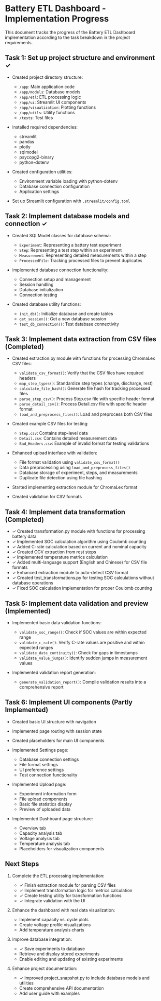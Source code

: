 # Battery ETL Dashboard - Implementation Progress

This document tracks the progress of the Battery ETL Dashboard implementation according to the task breakdown in the project requirements.

## Task 1: Set up project structure and environment ✓

- Created project directory structure:
  - `/app`: Main application code
  - `/app/models`: Database models
  - `/app/etl`: ETL processing logic
  - `/app/ui`: Streamlit UI components
  - `/app/visualization`: Plotting functions
  - `/app/utils`: Utility functions
  - `/tests`: Test files

- Installed required dependencies:
  - streamlit
  - pandas
  - plotly
  - sqlmodel
  - psycopg2-binary
  - python-dotenv

- Created configuration utilities:
  - Environment variable loading with python-dotenv
  - Database connection configuration
  - Application settings

- Set up Streamlit configuration with `.streamlit/config.toml`

## Task 2: Implement database models and connection ✓

- Created SQLModel classes for database schema:
  - `Experiment`: Representing a battery test experiment
  - `Step`: Representing a test step within an experiment
  - `Measurement`: Representing detailed measurements within a step
  - `ProcessedFile`: Tracking processed files to prevent duplicates

- Implemented database connection functionality:
  - Connection setup and management
  - Session handling
  - Database initialization
  - Connection testing

- Created database utility functions:
  - `init_db()`: Initialize database and create tables
  - `get_session()`: Get a new database session
  - `test_db_connection()`: Test database connectivity

## Task 3: Implement data extraction from CSV files (Completed)

- Created extraction.py module with functions for processing ChromaLex CSV files:
  - `validate_csv_format()`: Verify that the CSV files have required headers
  - `map_step_types()`: Standardize step types (charge, discharge, rest)
  - `calculate_file_hash()`: Generate file hash for tracking processed files
  - `parse_step_csv()`: Process Step.csv file with specific header format
  - `parse_detail_csv()`: Process Detail.csv file with specific header format
  - `load_and_preprocess_files()`: Load and preprocess both CSV files

- Created example CSV files for testing:
  - `Step.csv`: Contains step-level data
  - `Detail.csv`: Contains detailed measurement data
  - `Bad_Headers.csv`: Example of invalid format for testing validations

- Enhanced upload interface with validation:
  - File format validation using `validate_csv_format()`
  - Data preprocessing using `load_and_preprocess_files()`
  - Database storage of experiment, steps, and measurements
  - Duplicate file detection using file hashing

- Started implementing extraction module for ChromaLex format
- Created validation for CSV formats

## Task 4: Implement data transformation (Completed)

- ✓ Created transformation.py module with functions for processing battery data
- ✓ Implemented SOC calculation algorithm using Coulomb counting
- ✓ Added C-rate calculation based on current and nominal capacity
- ✓ Created OCV extraction from rest steps
- ✓ Implemented temperature metrics calculation
- ✓ Added multi-language support (English and Chinese) for CSV file formats
- ✓ Enhanced extraction module to auto-detect CSV format
- ✓ Created test_transformations.py for testing SOC calculations without database operations
- ✓ Fixed SOC calculation implementation for proper Coulomb counting

## Task 5: Implement data validation and preview (Implemented)

- Implemented basic data validation functions:
  - `validate_soc_range()`: Check if SOC values are within expected range
  - `validate_c_rate()`: Verify C-rate values are positive and within expected ranges
  - `validate_data_continuity()`: Check for gaps in timestamps
  - `validate_value_jumps()`: Identify sudden jumps in measurement values

- Implemented validation report generation:
  - `generate_validation_report()`: Compile validation results into a comprehensive report

## Task 6: Implement UI components (Partly Implemented)

- Created basic UI structure with navigation
- Implemented page routing with session state
- Created placeholders for main UI components

- Implemented Settings page:
  - Database connection settings
  - File format settings
  - UI preference settings
  - Test connection functionality

- Implemented Upload page:
  - Experiment information form
  - File upload components
  - Basic file statistics display
  - Preview of uploaded data

- Implemented Dashboard page structure:
  - Overview tab
  - Capacity analysis tab
  - Voltage analysis tab
  - Temperature analysis tab
  - Placeholders for visualization components

## Next Steps

1. Complete the ETL processing implementation:
   - ✓ Finish extraction module for parsing CSV files
   - ✓ Implement transformation logic for metrics calculation
   - ✓ Create testing utility for transformation functions
   - ✓ Integrate validation with the UI

2. Enhance the dashboard with real data visualization:
   - Implement capacity vs. cycle plots
   - Create voltage profile visualizations 
   - Add temperature analysis charts

3. Improve database integration:
   - ✓ Save experiments to database
   - Retrieve and display stored experiments
   - Enable editing and updating of existing experiments

4. Enhance project documentation:
   - ✓ Improved project_snapshot.py to include database models and utilities
   - Create comprehensive API documentation
   - Add user guide with examples